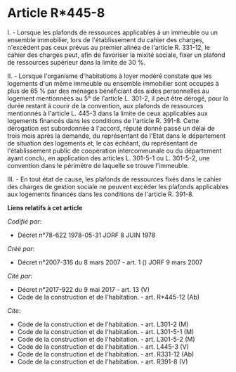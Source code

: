 # Article R*445-8

I. - Lorsque les plafonds de ressources applicables à un immeuble ou un ensemble immobilier, lors de l'établissement du
cahier des charges, n'excèdent pas ceux prévus au premier alinéa de l'article R. 331-12, le cahier des charges peut, afin de
favoriser la mixité sociale, fixer un plafond de ressources supérieur dans la limite de 30 %.

II. - Lorsque l'organisme d'habitations à loyer modéré constate que les logements d'un même immeuble ou ensemble immobilier
sont occupés à plus de 65 % par des ménages bénéficiant des aides personnelles au logement mentionnées au 5° de l'article L.
301-2, il peut être dérogé, pour la durée restant à courir de la convention, aux plafonds de ressources mentionnés à
l'article L. 445-3 dans la limite de ceux applicables aux logements financés dans les conditions de l'article R. 391-8. Cette
dérogation est subordonnée à l'accord, réputé donné passé un délai de trois mois après la demande, du représentant de l'Etat
dans le département de situation des logements et, le cas échéant, du représentant de l'établissement public de coopération
intercommunale ou du département ayant conclu, en application des articles L. 301-5-1 ou L. 301-5-2, une convention dans le
périmètre de laquelle se trouve l'immeuble.

III. - En tout état de cause, les plafonds de ressources fixés dans le cahier des charges de gestion sociale ne peuvent
excéder les plafonds applicables aux logements financés dans les conditions de l'article R. 391-8.

**Liens relatifs à cet article**

_Codifié par_:

  - Décret n°78-622 1978-05-31 JORF 8 JUIN 1978

_Créé par_:

  - Décret n°2007-316 du 8 mars 2007 - art. 1 () JORF 9 mars 2007

_Cité par_:

  - Décret n°2017-922 du 9 mai 2017 - art. 13 (V)
  - Code de la construction et de l'habitation. - art. R*445-12 (Ab)

_Cite_:

  - Code de la construction et de l'habitation. - art. L301-2 (M)
  - Code de la construction et de l'habitation. - art. L301-5-1 (M)
  - Code de la construction et de l'habitation. - art. L301-5-2 (M)
  - Code de la construction et de l'habitation. - art. L445-3 (V)
  - Code de la construction et de l'habitation. - art. R331-12 (Ab)
  - Code de la construction et de l'habitation. - art. R391-8 (V)
